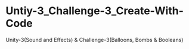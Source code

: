 # Untiy-3_Challenge-3_Create-With-Code
 Unity-3(Sound and Effects) & Challenge-3(Balloons, Bombs & Booleans)
